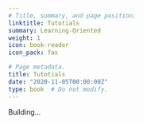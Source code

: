 ```yaml
---
# Title, summary, and page position.
linktitle: Tutotials
summary: Learning-Oriented
weight: 1
icon: book-reader
icon_pack: fas

# Page metadata.
title: Tutotials
date: "2020-11-05T00:00:00Z"
type: book  # Do not modify.
---
```


Building...

